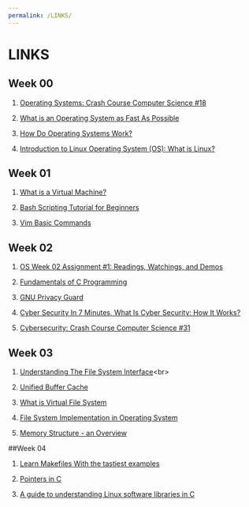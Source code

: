 ```yaml
---
permalink: /LINKS/
---
```


# LINKS

## Week 00

1. [Operating Systems: Crash Course Computer Science #18](https://www.youtube.com/watch?v=26QPDBe-NB8)<br>

2. [What is an Operating System as Fast As Possible](https://www.youtube.com/watch?v=pVzRTmdd9j0)<br>

3. [How Do Operating Systems Work?](https://www.youtube.com/watch?v=GjNp0bBrjmU)<br>

4. [Introduction to Linux Operating System (OS): What is Linux?](https://www.guru99.com/introduction-linux.html)<br>

## Week 01

1. [What is a Virtual Machine?](https://blog.stackpath.com/virtual-machine/)<br>

2. [Bash Scripting Tutorial for Beginners](https://linuxconfig.org/bash-scripting-tutorial-for-beginners)<br>

3. [Vim Basic Commands](https://vim.rtorr.com/)

## Week 02
1. [OS Week 02 Assignment #1: Readings, Watchings, and Demos](https://osp4diss.vlsm.org/W01-03.html)<br>

2. [Fundamentals of C Programming](https://www.researchgate.net/publication/342640273_Fundamentals_of_C_Programming)<br>

3. [GNU Privacy Guard](https://lms.onnocenter.or.id/wiki/index.php/GNU_Privacy_Guard)<br>

4. [Cyber Security In 7 Minutes, What Is Cyber Security: How It Works?](https://www.youtube.com/watch?v=inWWhr5tnEA)<br>

5. [Cybersecurity: Crash Course Computer Science #31](https://www.youtube.com/watch?v=bPVaOlJ6ln0)<br>

## Week 03
1. [Understanding The File System Interface](https://root.cern.ch/TaligentDocs/TaligentOnline/DocumentRoot/1.0/Docs/books/OS/OS_67.html#:~:text=The%20file%20system%20interface%20enables,protocol%20for%20file%20system%20entities.)<br>

2. [Unified Buffer Cache](http://www.mallorn.com/People/lindsey/test/c0504.htm)<br>

3. [What is Virtual File System](https://www.techtarget.com/searchitoperations/definition/virtual)<br>

4. [File System Implementation in Operating System](https://www.geeksforgeeks.org/file-system-implementation-in-operating-system/)<br>

5. [Memory Structure - an Overview](https://www.sciencedirect.com/topics/computer-science/memory-structure)<br>

##Week 04
1. [Learn Makefiles With the tastiest examples](https://makefiletutorial.com/)<br>

2. [Pointers in C](https://linuxhint.com/use-pointers-c/)<br>

3. [A guide to understanding Linux software libraries in C](https://opensource.com/article/21/2/linux-software-libraries)<br>
